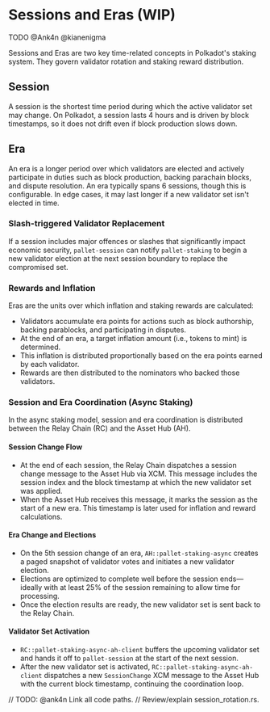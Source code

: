 # Sessions and Eras (WIP)

TODO @Ank4n @kianenigma

Sessions and Eras are two key time-related concepts in Polkadot's staking system. They govern validator rotation and staking reward distribution.

## Session

A session is the shortest time period during which the active validator set may change. On Polkadot, a session lasts 4 hours and is driven by block timestamps, so it does not drift even if block production slows down.

## Era

An era is a longer period over which validators are elected and actively participate in duties such as block production, backing parachain blocks, and dispute resolution. An era typically spans 6 sessions, though this is configurable. In edge cases, it may last longer if a new validator set isn't elected in time.

### Slash-triggered Validator Replacement

If a session includes major offences or slashes that significantly impact economic security, `pallet-session` can notify `pallet-staking` to begin a new validator election at the next session boundary to replace the compromised set.

### Rewards and Inflation

Eras are the units over which inflation and staking rewards are calculated:
- Validators accumulate era points for actions such as block authorship, backing parablocks, and participating in disputes.
- At the end of an era, a target inflation amount (i.e., tokens to mint) is determined.
- This inflation is distributed proportionally based on the era points earned by each validator.
- Rewards are then distributed to the nominators who backed those validators.

### Session and Era Coordination (Async Staking)

In the async staking model, session and era coordination is distributed between the Relay Chain (RC) and the Asset Hub (AH).

#### Session Change Flow

- At the end of each session, the Relay Chain dispatches a session change message to the Asset Hub via XCM. This message includes the session index and the block timestamp at which the new validator set was applied.
- When the Asset Hub receives this message, it marks the session as the start of a new era. This timestamp is later used for inflation and reward calculations.

#### Era Change and Elections

- On the 5th session change of an era, `AH::pallet-staking-async` creates a paged snapshot of validator votes and initiates a new validator election.
- Elections are optimized to complete well before the session ends—ideally with at least 25% of the session remaining to allow time for processing.
- Once the election results are ready, the new validator set is sent back to the Relay Chain.

#### Validator Set Activation

- `RC::pallet-staking-async-ah-client` buffers the upcoming validator set and hands it off to `pallet-session` at the start of the next session.
- After the new validator set is activated, `RC::pallet-staking-async-ah-client` dispatches a new `SessionChange` XCM message to the Asset Hub with the current block timestamp, continuing the coordination loop.

// TODO: @ank4n Link all code paths.
// Review/explain session_rotation.rs.
